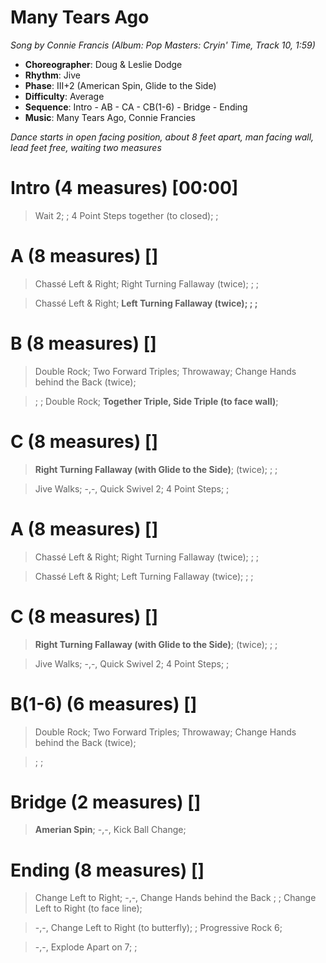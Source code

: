 # Many Tears Ago
*Song by Connie Francis (Album: Pop Masters: Cryin' Time, Track 10, 1:59)*

* **Choreographer**: Doug & Leslie Dodge
* **Rhythm**: Jive
* **Phase**: III+2 (American Spin, Glide to the Side)
* **Difficulty**: Average
* **Sequence**: Intro - AB - CA - CB(1-6) - Bridge - Ending
* **Music**: Many Tears Ago, Connie Francies

*Dance starts in open facing position, about 8 feet apart, man facing wall, lead feet free, waiting two measures*

# Intro (4 measures) [00:00]

> Wait 2; ; 4 Point Steps together (to closed); ;

# A (8 measures) []

> Chassé Left & Right; Right Turning Fallaway (twice); ; ;

> Chassé Left & Right; **Left Turning Fallaway (twice); ; ;**

# B (8 measures) []

> Double Rock; Two Forward Triples; Throwaway; Change Hands behind the Back (twice);

> ; ; Double Rock; **Together Triple, Side Triple (to face wall)**;

# C (8 measures) []

> **Right Turning Fallaway (with Glide to the Side)**; (twice); ; ;

> Jive Walks; -,-, Quick Swivel 2; 4 Point Steps; ;

# A (8 measures) []

> Chassé Left & Right; Right Turning Fallaway (twice); ; ;

> Chassé Left & Right; Left Turning Fallaway (twice); ; ;

# C (8 measures) []

> **Right Turning Fallaway (with Glide to the Side)**; (twice); ; ;

> Jive Walks; -,-, Quick Swivel 2; 4 Point Steps; ;

# B(1-6) (6 measures) []

> Double Rock; Two Forward Triples; Throwaway; Change Hands behind the Back (twice);

> ; ;

# Bridge (2 measures) []

> **Amerian Spin**; -,-, Kick Ball Change;

# Ending (8 measures) []

> Change Left to Right; -,-, Change Hands behind the Back ; ; Change Left to Right (to face line);

> -,-, Change Left to Right (to butterfly); ; Progressive Rock 6;

> -,-, Explode Apart on 7; ;


